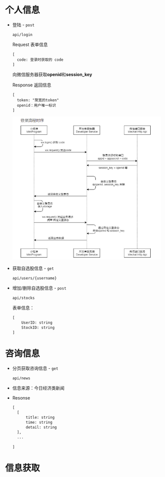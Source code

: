 # 个人信息

* 登陆 - `post`

  ```
  api/login
  ```

  Request 表单信息

  ```
  [
  	code: 登录时获取的 code
  ]
  ```

  向微信服务器获取**openid**和**session_key**

  Response 返回信息

  ```
  [
  	token: "聚宽的token"
  	openid：用户唯一标识	
  ]
  ```

  

  ![login](./images/login.png)

* 获取自选股信息 - `get`

  ```
  api/users/{username}
  ```

* 增加/删除自选股信息 - `post`

  ```
  api/stocks
  ```

  表单信息：

  ```
  [
      UserID: string
      StockID: string
  ]
  ```

# 咨询信息
* 分页获取咨询信息 - `get`
  ```
  api/news
  ```

* 信息来源：今日经济类新闻

* Resonse

  ```
  [
  	[
  		title: string
  		time: string
  		detail: string
  	],
  	...
  
  ]
  ```

  

# 信息获取

